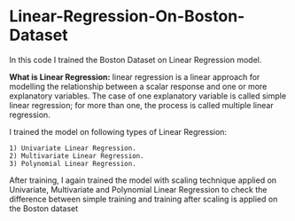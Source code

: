 # Linear-Regression-On-Boston-Dataset

In this code I trained the Boston Dataset on Linear Regression model.

**What is Linear Regression:**
  linear regression is a linear approach for modelling the relationship between a scalar response and one or more explanatory variables. The case of one explanatory  variable is called simple linear regression; for more than one, the process is called multiple linear regression. 
  
  
I trained the model on following types of Linear Regression:
    
    1) Univariate Linear Regression.
    2) Multivariate Linear Regression.
    3) Polynomial Linear Regression.
    
After training, I again trained the model with scaling technique applied on Univariate, Multivariate and Polynomial Linear Regression to check the difference between simple training and training after scaling is applied on the Boston dataset
